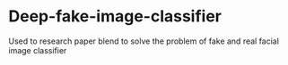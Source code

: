 # Deep-fake-image-classifier
Used to research paper blend to solve the problem of fake and real facial image classifier
